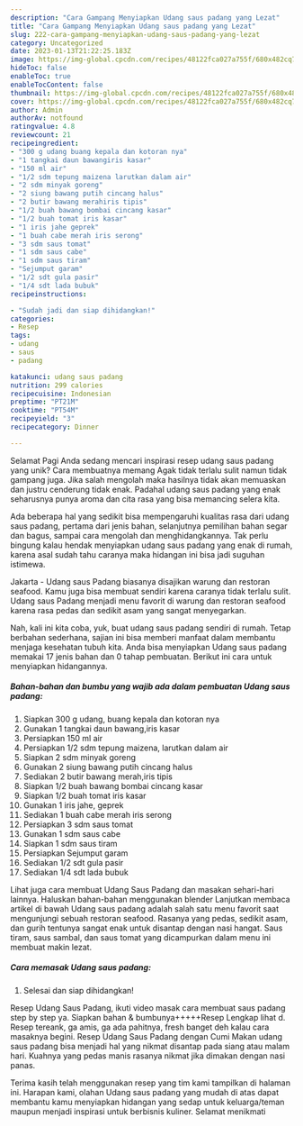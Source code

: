 ```yaml
---
description: "Cara Gampang Menyiapkan Udang saus padang yang Lezat"
title: "Cara Gampang Menyiapkan Udang saus padang yang Lezat"
slug: 222-cara-gampang-menyiapkan-udang-saus-padang-yang-lezat
category: Uncategorized
date: 2023-01-13T21:22:25.183Z
image: https://img-global.cpcdn.com/recipes/48122fca027a755f/680x482cq70/udang-saus-padang-foto-resep-utama.jpg
hideToc: false
enableToc: true
enableTocContent: false
thumbnail: https://img-global.cpcdn.com/recipes/48122fca027a755f/680x482cq70/udang-saus-padang-foto-resep-utama.jpg
cover: https://img-global.cpcdn.com/recipes/48122fca027a755f/680x482cq70/udang-saus-padang-foto-resep-utama.jpg
author: Admin
authorAv: notfound
ratingvalue: 4.8
reviewcount: 21
recipeingredient:
- "300 g udang buang kepala dan kotoran nya"
- "1 tangkai daun bawangiris kasar"
- "150 ml air"
- "1/2 sdm tepung maizena larutkan dalam air"
- "2 sdm minyak goreng"
- "2 siung bawang putih cincang halus"
- "2 butir bawang merahiris tipis"
- "1/2 buah bawang bombai cincang kasar"
- "1/2 buah tomat iris kasar"
- "1 iris jahe geprek"
- "1 buah cabe merah iris serong"
- "3 sdm saus tomat"
- "1 sdm saus cabe"
- "1 sdm saus tiram"
- "Sejumput garam"
- "1/2 sdt gula pasir"
- "1/4 sdt lada bubuk"
recipeinstructions:

- "Sudah jadi dan siap dihidangkan!"
categories:
- Resep
tags:
- udang
- saus
- padang

katakunci: udang saus padang 
nutrition: 299 calories
recipecuisine: Indonesian
preptime: "PT21M"
cooktime: "PT54M"
recipeyield: "3"
recipecategory: Dinner

---
```



Selamat Pagi Anda sedang mencari inspirasi resep udang saus padang yang unik? Cara membuatnya memang Agak tidak terlalu sulit namun tidak gampang juga. Jika salah mengolah maka hasilnya tidak akan memuaskan dan justru cenderung tidak enak. Padahal udang saus padang yang enak seharusnya punya aroma dan cita rasa yang bisa memancing selera kita.


Ada beberapa hal yang sedikit bisa mempengaruhi kualitas rasa dari udang saus padang, pertama dari jenis bahan, selanjutnya pemilihan bahan segar dan bagus, sampai cara mengolah dan menghidangkannya. Tak perlu bingung kalau hendak menyiapkan udang saus padang yang enak di rumah, karena asal sudah tahu caranya maka hidangan ini bisa jadi suguhan istimewa.

Jakarta - Udang saus Padang biasanya disajikan warung dan restoran seafood. Kamu juga bisa membuat sendiri karena caranya tidak terlalu sulit. Udang saus Padang menjadi menu favorit di warung dan restoran seafood karena rasa pedas dan sedikit asam yang sangat menyegarkan.


Nah, kali ini kita coba, yuk, buat udang saus padang sendiri di rumah. Tetap berbahan sederhana, sajian ini bisa memberi manfaat dalam membantu menjaga kesehatan tubuh kita. Anda bisa menyiapkan Udang saus padang memakai 17 jenis bahan dan 0 tahap pembuatan. Berikut ini cara untuk menyiapkan hidangannya.

<!--inarticleads1-->

##### Bahan-bahan dan bumbu yang wajib ada dalam pembuatan Udang saus padang:

1. Siapkan 300 g udang, buang kepala dan kotoran nya
1. Gunakan 1 tangkai daun bawang,iris kasar
1. Persiapkan 150 ml air
1. Persiapkan 1/2 sdm tepung maizena, larutkan dalam air
1. Siapkan 2 sdm minyak goreng
1. Gunakan 2 siung bawang putih cincang halus
1. Sediakan 2 butir bawang merah,iris tipis
1. Siapkan 1/2 buah bawang bombai cincang kasar
1. Siapkan 1/2 buah tomat iris kasar
1. Gunakan 1 iris jahe, geprek
1. Sediakan 1 buah cabe merah iris serong
1. Persiapkan 3 sdm saus tomat
1. Gunakan 1 sdm saus cabe
1. Siapkan 1 sdm saus tiram
1. Persiapkan Sejumput garam
1. Sediakan 1/2 sdt gula pasir
1. Sediakan 1/4 sdt lada bubuk


Lihat juga cara membuat Udang Saus Padang dan masakan sehari-hari lainnya. Haluskan bahan-bahan menggunakan blender Lanjutkan membaca artikel di bawah Udang saus padang adalah salah satu menu favorit saat mengunjungi sebuah restoran seafood. Rasanya yang pedas, sedikit asam, dan gurih tentunya sangat enak untuk disantap dengan nasi hangat. Saus tiram, saus sambal, dan saus tomat yang dicampurkan dalam menu ini membuat makin lezat. 

<!--inarticleads2-->

##### Cara memasak Udang saus padang:


1. Selesai dan siap dihidangkan!

Resep Udang Saus Padang, ikuti video masak cara membuat saus padang step by step ya. Siapkan bahan &amp; bumbunya+++++Resep Lengkap lihat d. Resep tereank, ga amis, ga ada pahitnya, fresh banget deh kalau cara masaknya begini. Resep Udang Saus Padang dengan Cumi Makan udang saus padang bisa menjadi hal yang nikmat disantap pada siang atau malam hari. Kuahnya yang pedas manis rasanya nikmat jika dimakan dengan nasi panas. 

Terima kasih telah menggunakan resep yang tim kami tampilkan di halaman ini. Harapan kami, olahan Udang saus padang yang mudah di atas dapat membantu kamu menyiapkan hidangan yang sedap untuk keluarga/teman maupun menjadi inspirasi untuk berbisnis kuliner. Selamat menikmati
